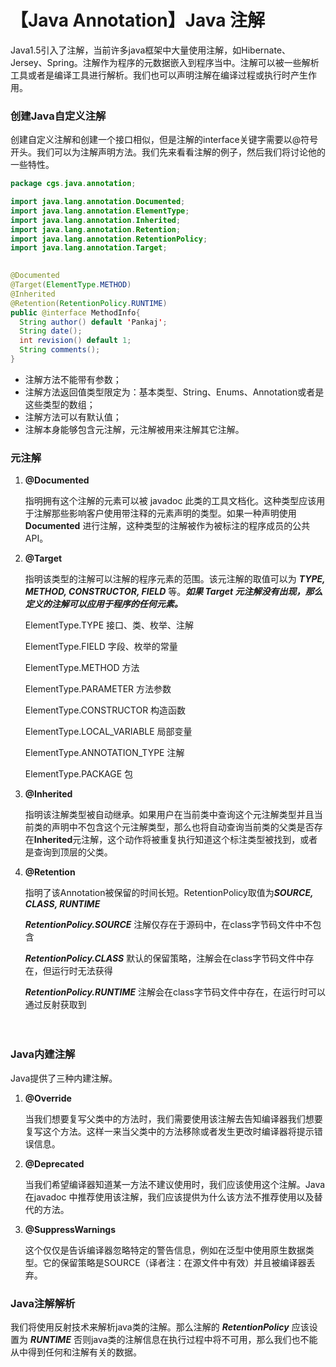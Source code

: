 # 【Java Annotation】Java 注解



Java1.5引入了注解，当前许多java框架中大量使用注解，如Hibernate、Jersey、Spring。注解作为程序的元数据嵌入到程序当中。注解可以被一些解析工具或者是编译工具进行解析。我们也可以声明注解在编译过程或执行时产生作用。

### 创建Java自定义注解

创建自定义注解和创建一个接口相似，但是注解的interface关键字需要以@符号开头。我们可以为注解声明方法。我们先来看看注解的例子，然后我们将讨论他的一些特性。

```java
package cgs.java.annotation;

import java.lang.annotation.Documented;
import java.lang.annotation.ElementType;
import java.lang.annotation.Inherited;
import java.lang.annotation.Retention;
import java.lang.annotation.RetentionPolicy;
import java.lang.annotation.Target;

 
@Documented
@Target(ElementType.METHOD)
@Inherited
@Retention(RetentionPolicy.RUNTIME)
public @interface MethodInfo{
  String author() default 'Pankaj';
  String date();
  int revision() default 1;
  String comments();
}
```

- 注解方法不能带有参数；
- 注解方法返回值类型限定为：基本类型、String、Enums、Annotation或者是这些类型的数组；
-  注解方法可以有默认值；
-  注解本身能够包含元注解，元注解被用来注解其它注解。



### 元注解

1. **@Documented** 

   指明拥有这个注解的元素可以被 javadoc 此类的工具文档化。这种类型应该用于注解那些影响客户使用带注释的元素声明的类型。如果一种声明使用 **Documented** 进行注解，这种类型的注解被作为被标注的程序成员的公共API。

2. **@Target** 

   指明该类型的注解可以注解的程序元素的范围。该元注解的取值可以为 ***TYPE, METHOD, CONSTRUCTOR, FIELD*** 等。***如果 Target 元注解没有出现，那么定义的注解可以应用于程序的任何元素。***

   ElementType.TYPE     							接口、类、枚举、注解

   ElementType.FIELD    							字段、枚举的常量

   ElementType.METHOD 				 		方法

   ElementType.PARAMETER      	 		方法参数

   ElementType.CONSTRUCTOR 	 		构造函数

   ElementType.LOCAL_VARIABLE  		局部变量

   ElementType.ANNOTATION_TYPE 	 注解

   ElementType.PACKAGE      				   包

3. **@Inherited** 

   指明该注解类型被自动继承。如果用户在当前类中查询这个元注解类型并且当前类的声明中不包含这个元注解类型，那么也将自动查询当前类的父类是否存在**Inherited**元注解，这个动作将被重复执行知道这个标注类型被找到，或者是查询到顶层的父类。

4. **@Retention** 

   指明了该Annotation被保留的时间长短。RetentionPolicy取值为***SOURCE, CLASS, RUNTIME***

   ***RetentionPolicy.SOURCE*** 注解仅存在于源码中，在class字节码文件中不包含

   ***RetentionPolicy.CLASS*** 默认的保留策略，注解会在class字节码文件中存在，但运行时无法获得

   ***RetentionPolicy.RUNTIME*** 注解会在class字节码文件中存在，在运行时可以通过反射获取到

　　

### Java内建注解

Java提供了三种内建注解。

1. **@Override**

   当我们想要复写父类中的方法时，我们需要使用该注解去告知编译器我们想要复写这个方法。这样一来当父类中的方法移除或者发生更改时编译器将提示错误信息。

2. **@Deprecated**

   当我们希望编译器知道某一方法不建议使用时，我们应该使用这个注解。Java在javadoc 中推荐使用该注解，我们应该提供为什么该方法不推荐使用以及替代的方法。

3. **@SuppressWarnings**

   这个仅仅是告诉编译器忽略特定的警告信息，例如在泛型中使用原生数据类型。它的保留策略是SOURCE（译者注：在源文件中有效）并且被编译器丢弃。



### Java注解解析

我们将使用反射技术来解析java类的注解。那么注解的 ***RetentionPolicy*** 应该设置为 ***RUNTIME*** 否则java类的注解信息在执行过程中将不可用，那么我们也不能从中得到任何和注解有关的数据。

